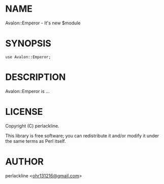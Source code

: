 # NAME

Avalon::Emperor - It's new $module

# SYNOPSIS

    use Avalon::Emperor;

# DESCRIPTION

Avalon::Emperor is ...

# LICENSE

Copyright (C) perlackline.

This library is free software; you can redistribute it and/or modify
it under the same terms as Perl itself.

# AUTHOR

perlackline &lt;ohr131216@gmail.com>
